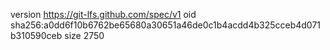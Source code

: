 version https://git-lfs.github.com/spec/v1
oid sha256:a0dd6f10b6762be65680a30651a46de0c1b4acdd4b325cceb4d071b310590ceb
size 2750
